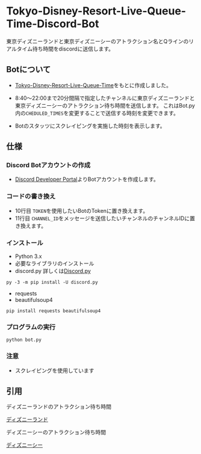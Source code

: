 # Tokyo-Disney-Resort-Live-Queue-Time-Discord-Bot
東京ディズニーランドと東京ディズニーシーのアトラクション名とQラインのリアルタイム待ち時間をdiscordに送信します。

## Botについて
- [Tokyo-Disney-Resort-Live-Queue-Time](https://github.com/llenn7711/Tokyo-Disney-Resort-Live-Queue-Time)をもとに作成しました。

- 8:40～22:00まで20分間隔で指定したチャンネルに東京ディズニーランドと東京ディズニーシーのアトラクション待ち時間を送信します。
  これはBot.py内の```CHEDULED_TIMES```を変更することで送信する時刻を変更できます。

- Botのスタッツにスクレイピングを実施した時刻を表示します。

## 仕様
### Discord Botアカウントの作成
- [Discord Developer Portal](https://discord.com/developers/applications)よりBotアカウントを作成します。

### コードの書き換え
- 10行目 ```TOKEN```を使用したいBotのTokenに置き換えます。
- 11行目 ```CHANNEL_ID```をメッセージを送信したいチャンネルのチャンネルIDに置き換えます。
  
### インストール
- Python 3.x
- 必要なライブラリのインストール
- discord.py
   詳しくは[Discord.py](https://github.com/Rapptz/discord.py)
  
```
py -3 -m pip install -U discord.py
```

  - requests
  - beautifulsoup4

```
pip install requests beautifulsoup4
```

### プログラムの実行

```
python bot.py
```

### 注意
- スクレイピングを使用しています

## 引用
ディズニーランドのアトラクション待ち時間

[ディズニーランド](https://tokyodisneyresort.info/realtime.php?park=land&order=area)

ディズニーシーのアトラクション待ち時間

[ディズニーシー](https://tokyodisneyresort.info/realtime.php?park=sea&order=area)
